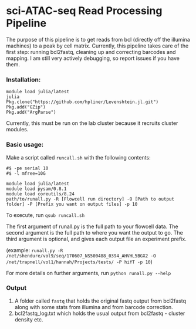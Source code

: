 # sci-ATAC-seq Read Processing Pipeline
The purpose of this pipeline is to get reads from bcl (directly off the illumina machines) to a peak by cell matrix. Currently, this pipeline takes care of the first step: running bcl2fastq, cleaning up and correcting barcodes and mapping.  I am still very actively debugging, so report issues if you have them.

### Installation:
~~~~
module load julia/latest
julia
Pkg.clone("https://github.com/hpliner/Levenshtein.jl.git")
Pkg.add("GZip")
Pkg.add("ArgParse")
~~~~

Currently, this must be run on the lab cluster because it recruits cluster modules.

### Basic usage:

Make a script called `runcall.sh` with the following contents:
~~~~ 
#$ -pe serial 10
#$ -l mfree=10G

module load julia/latest
module load pysam/0.8.1
module load coreutils/8.24
path/to/runall.py -R [Flowcell run directory] -O [Path to output folder] -P [Prefix you want on output files] -p 10 
~~~~ 

To execute, run `qsub runcall.sh`

The first argument of runall.py is the full path to your flowcell data. The second argument is the full path to where you want the output to go. The third argument is optional, and gives each output file an experiment prefix.

(example: `runall.py -R /net/shendure/vol9/seq/170607_NS500488_0394_AHVHL5BGX2 -O /net/trapnell/vol1/hannah/Projects/tests/ -P hifT -p 10`)

For more details on further arguments, run `python runall.py --help`

### Output
1. A folder called `fastq` that holds the original fastq output from bcl2fastq along with some stats from illumina and from barcode correction.
2. bcl2fastq_log.txt which holds the usual output from bcl2fastq - cluster density etc.
